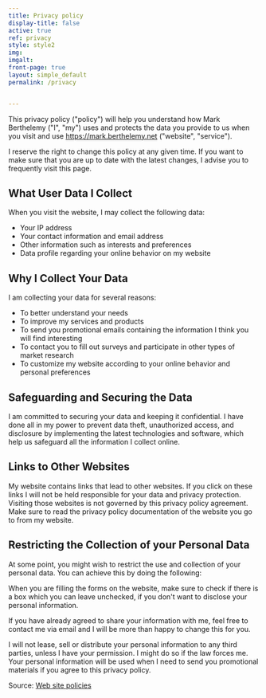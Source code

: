 ```yaml
---
title: Privacy policy
display-title: false
active: true
ref: privacy
style: style2
img:
imgalt:
front-page: true
layout: simple_default
permalink: /privacy


---
```

This privacy policy ("policy") will help you understand how Mark Berthelemy ("I", "my") uses and protects the data you provide to us when you visit and use https://mark.berthelemy.net ("website", "service").

I reserve the right to change this policy at any given time. If you want to make sure that you are up to date with the latest changes, I advise you to frequently visit this page.

## What User Data I Collect

When you visit the website, I may collect the following data:

- Your IP address
- Your contact information and email address
- Other information such as interests and preferences
- Data profile regarding your online behavior on my website

## Why I Collect Your Data

I am collecting your data for several reasons:

- To better understand your needs
- To improve my services and products
- To send you promotional emails containing the information I think you will find interesting
- To contact you to fill out surveys and participate in other types of market research
- To customize my website according to your online behavior and personal preferences

## Safeguarding and Securing the Data

I am committed to securing your data and keeping it confidential. I have done all in my power to prevent data theft, unauthorized access, and disclosure by implementing the latest technologies and software, which help us safeguard all the information I collect online.

## Links to Other Websites

My website contains links that lead to other websites. If you click on these links I will not be held responsible for your data and privacy protection. Visiting those websites is not governed by this privacy policy agreement. Make sure to read the privacy policy documentation of the website you go to from my website.

## Restricting the Collection of your Personal Data

At some point, you might wish to restrict the use and collection of your personal data. You can achieve this by doing the following:

When you are filling the forms on the website, make sure to check if there is a box which you can leave unchecked, if you don't want to disclose your personal information.

If you have already agreed to share your information with me, feel free to contact me via email and I will be more than happy to change this for you.

I will not lease, sell or distribute your personal information to any third parties, unless I have your permission. I might do so if the law forces me. Your personal information will be used when I need to send you promotional materials if you agree to this privacy policy. 

Source: <a href="https://www.websitepolicies.com/website/sample-privacy-policy-template" target="_blank">Web site policies</a>
